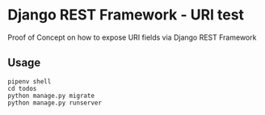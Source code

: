 # Django REST Framework - URI test

Proof of Concept on how to expose URI fields via Django REST Framework

## Usage

    pipenv shell
    cd todos
    python manage.py migrate
    python manage.py runserver